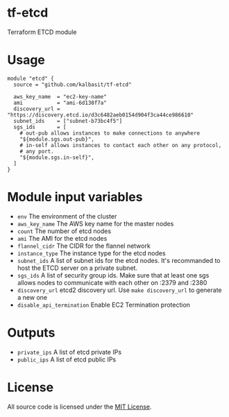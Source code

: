 # tf-etcd
Terraform ETCD module

# Usage

```hcl
module "etcd" {
  source = "github.com/kalbasit/tf-etcd"

  aws_key_name  = "ec2-key-name"
  ami           = "ami-6d138f7a"
  discovery_url = "https://discovery.etcd.io/d3c6482aeb0154d904f3ca44ce986610"
  subnet_ids    = ["subnet-b73bc4f5"]
  sgs_ids       = [
    # out-pub allows instances to make connections to anywhere
    "${module.sgs.out-pub}",
    # in-self allows instances to contact each other on any protocol,
    # any port.
    "${module.sgs.in-self}",
  ]
}
```

# Module input variables

- `env` The environment of the cluster
- `aws_key_name` The AWS key name for the master nodes
- `count` The number of etcd nodes
- `ami` The AMI for the etcd nodes
- `flannel_cidr` The CIDR for the flannel network
- `instance_type` The instance type for the etcd nodes
- `subnet_ids` A list of subnet ids for the etcd nodes. It's recommanded to host the ETCD server on a private subnet.
- `sgs_ids` A list of security group ids. Make sure that at least one sgs allows nodes to communicate with each other on :2379 and :2380
- `discovery_url` etcd2 discovery url. Use `make discovery_url` to generate a new one
- `disable_api_termination` Enable EC2 Termination protection

# Outputs

- `private_ips` A list of etcd private IPs
- `public_ips` A list of etcd public IPs

# License

All source code is licensed under the [MIT License](LICENSE).
